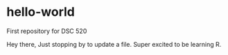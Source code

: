 # hello-world
First repository for DSC 520

Hey there,
Just stopping by to update a file. Super excited to be learning R.
